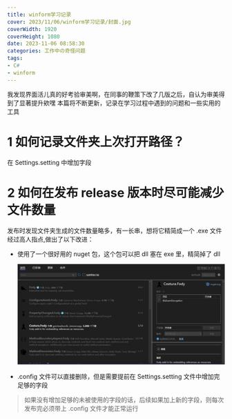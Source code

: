 ```yaml
---
title: winform学习记录
cover: 2023/11/06/winform学习记录/封面.jpg
coverWidth: 1920
coverHeight: 1080
date: 2023-11-06 08:58:30
categories: 工作中の奇怪问题
tags:
- C#
- winform
---
```

我发现界面活儿真的好考验审美啊，在同事的鞭策下改了几版之后，自认为审美得到了显著提升欸嘿
本篇将不断更新，记录在学习过程中遇到的问题和一些实用的工具
# 1 如何记录文件夹上次打开路径？
在 Settings.setting 中增加字段
# 2 如何在发布 release 版本时尽可能减少文件数量
发布时发现文件夹生成的文件数量略多，有一长串，想将它精简成一个 .exe 文件
经过高人指点,做出了以下改进：
- 使用了一个很好用的 nuget 包，这个包可以把 dll 塞在 exe 里，精简掉了 dll


  ![](./winform学习记录/好用工具1.JPG)

- .config 文件可以直接删除，但是需要提前在 Settings.setting 文件中增加完足够的字段
> 如果没有增加足够的未被使用的字段的话，后续如果加上新的字段，则每次发布完必须带上 .config 文件才能正常运行
